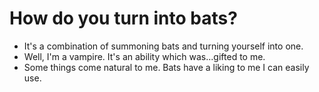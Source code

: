 # How do you turn into bats?
- It's a combination of summoning bats and turning yourself into one.
- Well, I'm a vampire. It's an ability which was...gifted to me.
- Some things come natural to me. Bats have a liking to me I can easily use.
